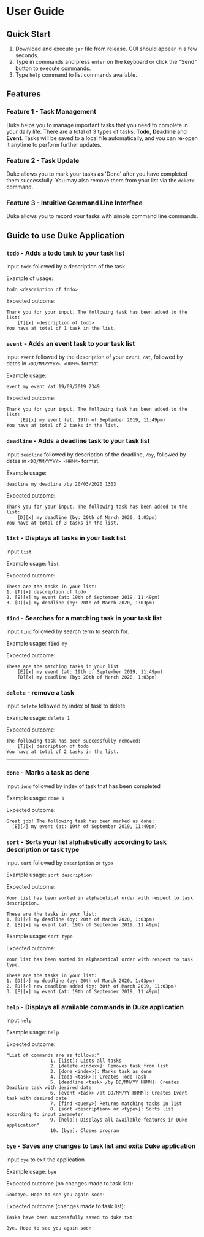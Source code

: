 # User Guide
## Quick Start
1. Download  and execute `jar` file from release. GUI should appear in a few seconds.
2. Type in commands and press `enter` on the keyboard or click the "Send" button to execute commands.
3. Type `help` command to list commands available.

## Features 

### Feature 1 - Task Management
Duke helps you to manage important tasks that you need to complete in your daily life. 
There are a total of 3 types of tasks: **Todo**, **Deadline** and **Event**. Tasks will be saved to a local file 
automatically, and you can re-open it anytime to perform further updates.

### Feature 2 - Task Update
Duke allows you to mark your tasks as 'Done' after you have completed them successfully.
You may also remove them from your list via the `delete` command.

### Feature 3 - Intuitive Command Line Interface
Duke allows you to record your tasks with simple command line commands.

## Guide to use Duke Application

### `todo` - Adds a todo task to your task list

input `todo` followed by a description of the task.

Example of usage: 

`todo <description of todo>`

Expected outcome:

```
Thank you for your input. The following task has been added to the list:
    [T][x] <description of todo>
You have at total of 1 task in the list.
```

### `event` - Adds an event task to your task list

input `event` followed by the description of your event, `/at`, followed by  
dates in `<DD/MM/YYYY> <HHMM>` format.

Example usage:

`event my event /at 19/09/2019 2349 `

Expected outcome:

```
Thank you for your input. The following task has been added to the list:
     [E][x] my event (at: 19th of September 2019, 11:49pm)
You have at total of 2 tasks in the list.
```

### `deadline` - Adds a deadline task to your task list

input `deadline` followed by description of the deadline, `/by`, followed by 
dates in `<DD/MM/YYYY> <HHMM>` format.

Example usage:

`deadline my deadline /by 20/03/2020 1303`

Expected outcome:

```
Thank you for your input. The following task has been added to the list:
    [D][x] my deadline (by: 20th of March 2020, 1:03pm)
You have at total of 3 tasks in the list.
```

### `list` - Displays all tasks in your task list

input `list`

Example usage:
`list`

Expected outcome:
```
These are the tasks in your list:
1. [T][x] description of todo
2. [E][x] my event (at: 19th of September 2019, 11:49pm)
3. [D][x] my deadline (by: 20th of March 2020, 1:03pm)
```

### `find` - Searches for a matching task in your task list

input `find` followed by search term to search for.

Example usage:
`find my`

Expected outcome:
```
These are the matching tasks in your list
	[E][x] my event (at: 19th of September 2019, 11:49pm)
	[D][x] my deadline (by: 20th of March 2020, 1:03pm)
```

### `delete` - remove a task

input `delete` followed by index of task to delete

Example usage:
`delete 1`

Expected outcome:
```
The following task has been successfully removed:
	[T][x] description of todo
You have at total of 2 tasks in the list.
______________________________
```

### `done` - Marks a task as done

input `done` followed by index of task that has been completed

Example usage:
`done 1`

Expected outcome:
```
Great job! The following task has been marked as done:
  [E][✓] my event (at: 19th of September 2019, 11:49pm)
```
### `sort` - Sorts your list alphabetically according to task description or task type

input `sort` followed by `description` or `type`

Example usage:
`sort description`

Expected outcome:
```
Your list has been sorted in alphabetical order with respect to task description.

These are the tasks in your list:
1. [D][✓] my deadline (by: 20th of March 2020, 1:03pm)
2. [E][x] my event (at: 19th of September 2019, 11:49pm)
```

Example usage:
`sort type`

Expected outcome:
```
Your list has been sorted in alphabetical order with respect to task type.

These are the tasks in your list:
1. [D][✓] my deadline (by: 20th of March 2020, 1:03pm)
2. [D][✓] new deadline added (by: 30th of March 2019, 11:03pm)
3. [E][x] my event (at: 19th of September 2019, 11:49pm)
```

### `help` - Displays all available commands in Duke application

input `help`

Example usage:
`help`

Expected outcome:
```
"List of commands are as follows:"
                1. [list]: Lists all tasks
                2. [delete <index>]: Removes task from list
                3. [done <index>]: Marks task as done
                4. [todo <task>]: Creates Todo Task
                5. [deadline <task> /by DD/MM/YY HHMM]: Creates Deadline task with desired date
                6. [event <task> /at DD/MM/YY HHMM]: Creates Event task with desired date
                7. [find <query>] Returns matching tasks in list
                8. [sort <description> or <type>]: Sorts list   according to input parameter
                9. [help]: Displays all available features in Duke   application"
                10. [bye]: Closes program
```

### `bye` - Saves any changes to task list and exits Duke application

input `bye` to exit the application

Example usage:
`bye`

Expected outcome (no changes made to task list):
```
Goodbye. Hope to see you again soon!
```
Expected outcome (changes made to task list):
```
Tasks have been successfully saved to duke.txt!

Bye. Hope to see you again soon!
```